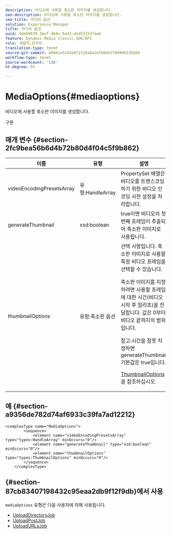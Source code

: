```yaml
---
description: 비디오에 사용할 축소판 이미지를 생성합니다.
seo-description: 비디오에 사용할 축소판 이미지를 생성합니다.
seo-title: 미디어 옵션
solution: Experience Manager
title: 미디어 옵션
uuid: 4de59678-1bef-484c-9a43-ded531537aeb
feature: Dynamic Media Classic,SDK/API
role: 개발자,관리자
translation-type: tm+mt
source-git-commit: 469d1a5c43a972116a8a2efb0de5708800130a99
workflow-type: tm+mt
source-wordcount: '138'
ht-degree: 5%

---
```



# MediaOptions{#mediaoptions}

비디오에 사용할 축소판 이미지를 생성합니다.

구문

## 매개 변수 {#section-2fc9bea56b6d4b72b80d4f04c5f9b862}

<table id="table_04100BB8ABD84EF68B0A7CE3AD946414"> 
 <thead> 
  <tr> 
   <th colname="col1" class="entry"> 이름 </th> 
   <th colname="col2" class="entry"> 유형 </th> 
   <th colname="col3" class="entry"> 설명 </th> 
  </tr> 
 </thead>
 <tbody> 
  <tr> 
   <td colname="col1"> <span class="codeph"> <span class="varname"> videoEncodingPresetsArray</span> </span> </td> 
   <td colname="col2"> <span class="codeph"> 유형:HandleArray</span> </td> 
   <td colname="col3"><span class="codeph"> PropertySet</span> 배열은 비디오를 트랜스코딩하기 위한 비디오 인코딩 사전 설정을 처리합니다. </td> 
  </tr> 
  <tr> 
   <td colname="col1"> <span class="codeph"> <span class="varname"> generateThumbnail</span> </span> </td> 
   <td colname="col2"> <span class="codeph"> xsd:boolean</span> </td> 
   <td colname="col3"> true이면 비디오의 첫 번째 프레임이 추출되어 축소판 이미지로 사용됩니다. </td> 
  </tr> 
  <tr> 
   <td colname="col1"> <span class="codeph"> <span class="varname"> thumbnailOptions</span> </span> </td> 
   <td colname="col2"> <span class="codeph"> 유형:축소판 옵션</span> </td> 
   <td colname="col3">선택 사항입니다. 축소판 이미지로 사용할 특정 비디오 프레임을 선택할 수 있습니다. <p>축소판 이미지를 지정하려면 사용할 프레임에 대한 시간(비디오 시작 후 밀리초)을 전달합니다. 값은 0부터 비디오 끝까지의 범위입니다. <p>참고:시간을 잘못 지정하면 <span class="codeph"> generateThumbnail</span> 기본값은 true입니다. </p></p><p><a href="../../types/c-data-types/r-thumbnail-options.md#reference-370088b0a4ce4096b9b3e5489a368b5c" format="dita" scope="local"> ThumbnailOptions</a>을 참조하십시오. </p></td> 
  </tr> 
 </tbody> 
</table>

## 예 {#section-a9356de782d74af6933c39fa7ad12212}

```
<complexType name="MediaOptions">
        <sequence>
            <element name="videoEncodingPresetsArray" type="types:HandleArray" minOccurs="0"/>
            <element name="generateThumbnail" type="xsd:boolean" minOccurs="0"/>
            <element name="thumbnailOptions" type="types:ThumbnailOptions" minOccurs="0"/>
        </sequence>
    </complexType>
```

## {#section-87cb83407198432c95eaa2db9f12f9db}에서 사용

`mediaOptions` 유형은 다음 사용자에 의해 사용됩니다.

* [UploadDirectoryJob](../../types/c-data-types/r-upload-directory-job.md#reference-e707ebf53b074c49ad983d1886e0bbb6)
* [UploadPostJob](../../types/c-data-types/r-upload-post-job.md#reference-bca2339b593f4637a687c33937215ef4)
* [UploadURLsJob](../../types/c-data-types/r-upload-urls-job.md#reference-8e9bc895268c4321b233dbeadc990398)


